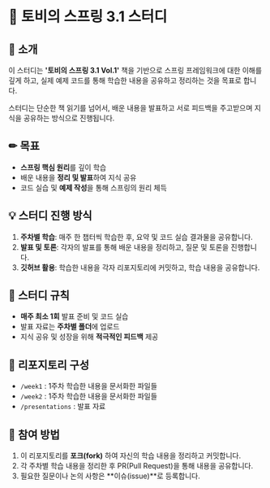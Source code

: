 # 🌱 토비의 스프링 3.1 스터디

## 💬 소개
이 스터디는 **'토비의 스프링 3.1 Vol.1'** 책을 기반으로 스프링 프레임워크에 대한 이해를 깊게 하고, 실제 예제 코드를 통해 학습한 내용을 공유하고 정리하는 것을 목표로 합니다. 

스터디는 단순한 책 읽기를 넘어서, 배운 내용을 발표하고 서로 피드백을 주고받으며 지식을 공유하는 방식으로 진행됩니다.

## ✏ 목표
- **스프링 핵심 원리**를 깊이 학습
- 배운 내용을 **정리 및 발표**하여 지식 공유
- 코드 실습 및 **예제 작성**을 통해 스프링의 원리 체득

## 💡 스터디 진행 방식
1. **주차별 학습**: 매주 한 챕터씩 학습한 후, 요약 및 코드 실습 결과물을 공유합니다.
2. **발표 및 토론**: 각자의 발표를 통해 배운 내용을 정리하고, 질문 및 토론을 진행합니다.
3. **깃허브 활용**: 학습한 내용을 각자 리포지토리에 커밋하고, 학습 내용을 공유합니다.

## 📝 스터디 규칙
- **매주 최소 1회** 발표 준비 및 코드 실습
- 발표 자료는 **주차별 폴더**에 업로드
- 지식 공유 및 성장을 위해 **적극적인 피드백** 제공

## 🧱 리포지토리 구성
- `/week1` : 1주차 학습한 내용을 문서화한 파일들
- `/week2` : 1주차 학습한 내용을 문서화한 파일들
- `/presentations` : 발표 자료

## 📁 참여 방법
1. 이 리포지토리를 **포크(fork)** 하여 자신의 학습 내용을 정리하고 커밋합니다.
2. 각 주차별 학습 내용을 정리한 후 PR(Pull Request)을 통해 내용을 공유합니다.
3. 필요한 질문이나 논의 사항은 **이슈(issue)**로 등록합니다.
